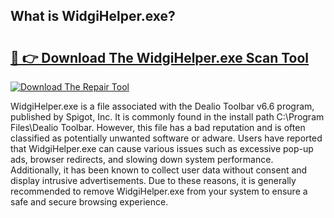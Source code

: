 ## What is WidgiHelper.exe? 

# <h2><a href="https://exedetect.com/download.php?WidgiHelper.exe">🔗 👉 Download The WidgiHelper.exe Scan Tool</a></h2>

[![Download The Repair Tool](https://exedetect.com/download-button.jpg)](https://exedetect.com/download.php?WidgiHelper.exe)

WidgiHelper.exe is a file associated with the Dealio Toolbar v6.6 program, published by Spigot, Inc. It is commonly found in the install path C:\Program Files\Dealio Toolbar\. However, this file has a bad reputation and is often classified as potentially unwanted software or adware. Users have reported that WidgiHelper.exe can cause various issues such as excessive pop-up ads, browser redirects, and slowing down system performance. Additionally, it has been known to collect user data without consent and display intrusive advertisements. Due to these reasons, it is generally recommended to remove WidgiHelper.exe from your system to ensure a safe and secure browsing experience.